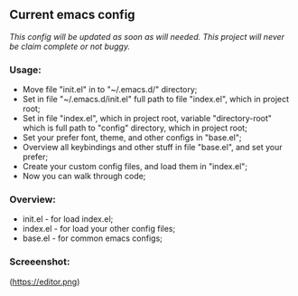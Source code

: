 ## Current emacs config

*This config will be updated as soon as will needed.*
*This project will never be claim complete or not buggy.*

### Usage:
* Move file "init.el" in to "~/.emacs.d/" directory;
* Set in file "~/.emacs.d/init.el" full path to file "index.el", which in project root;
* Set in file "index.el", which in project root, variable "directory-root" which is full path to "config" directory, which in project root;
* Set your prefer font, theme, and other configs in "base.el";
* Overview all keybindings and other stuff in file "base.el", and set your prefer;
* Create your custom config files, and load them in "index.el";
* Now you can walk through code;

### Overview:

* init.el - for load index.el;
* index.el - for load your other config files;
* base.el - for common emacs configs;

### Screeenshot:
(https://editor.png)